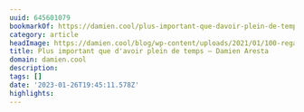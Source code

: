 ```yaml
---
uuid: 645601079
bookmarkOf: https://damien.cool/plus-important-que-davoir-plein-de-temps/
category: article
headImage: https://damien.cool/blog/wp-content/uploads/2021/01/100-regarder-typo-routine-1-1024x798.jpg
title: Plus important que d'avoir plein de temps – Damien Aresta
domain: damien.cool
description:
tags: []
date: '2023-01-26T19:45:11.578Z'
highlights:
---
```




